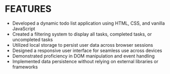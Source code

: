 # FEATURES
* Developed a dynamic todo list application using HTML, CSS, and vanilla JavaScript
* Created a filtering system to display all tasks, completed tasks, or uncompleted tasks
* Utilized local storage to persist user data across browser sessions
* Designed a responsive user interface for seamless use across devices
* Demonstrated proficiency in DOM manipulation and event handling
* Implemented data persistence without relying on external libraries or frameworks